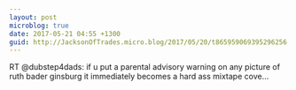 ```yaml
---
layout: post
microblog: true
date: 2017-05-21 04:55 +1300
guid: http://JacksonOfTrades.micro.blog/2017/05/20/t865959069395296256.html
---
```

RT @dubstep4dads: if u put a parental advisory warning on any picture of ruth bader ginsburg it immediately becomes a hard ass mixtape cove…
